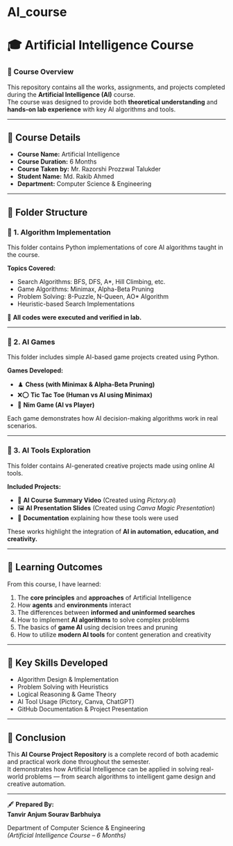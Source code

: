 # AI_course

# 🎓 Artificial Intelligence Course

### 🏫 Course Overview
This repository contains all the works, assignments, and projects completed during the **Artificial Intelligence (AI)** course.  
The course was designed to provide both **theoretical understanding** and **hands-on lab experience** with key AI algorithms and tools.

---

## 📅 Course Details
- **Course Name:** Artificial Intelligence  
- **Course Duration:** 6 Months  
- **Course Taken by:** Mr. Razorshi Prozzwal Talukder
- **Student Name:** Md. Rakib Ahmed
- **Department:** Computer Science & Engineering  

---

## 📁 Folder Structure

### 🔹 1. Algorithm Implementation
This folder contains Python implementations of core AI algorithms taught in the course.

**Topics Covered:**
- Search Algorithms: BFS, DFS, A*, Hill Climbing, etc.  
- Game Algorithms: Minimax, Alpha-Beta Pruning  
- Problem Solving: 8-Puzzle, N-Queen, AO* Algorithm  
- Heuristic-based Search Implementations  

🧠 **All codes were executed and verified in lab.**

---

### 🔹 2. AI Games
This folder includes simple AI-based game projects created using Python.  

**Games Developed:**
- ♟️ **Chess (with Minimax & Alpha-Beta Pruning)**
- ❌⭕ **Tic Tac Toe (Human vs AI using Minimax)**
- 🎲 **Nim Game (AI vs Player)**

Each game demonstrates how AI decision-making algorithms work in real scenarios.

---

### 🔹 3. AI Tools Exploration
This folder contains AI-generated creative projects made using online AI tools.

**Included Projects:**
- 🎥 **AI Course Summary Video** (Created using *Pictory.ai*)  
- 🖼️ **AI Presentation Slides** (Created using *Canva Magic Presentation*)  
- 📄 **Documentation** explaining how these tools were used

These works highlight the integration of **AI in automation, education, and creativity.**

---

## 🧩 Learning Outcomes

From this course, I have learned:

1. The **core principles** and **approaches** of Artificial Intelligence  
2. How **agents** and **environments** interact  
3. The differences between **informed and uninformed searches**  
4. How to implement **AI algorithms** to solve complex problems  
5. The basics of **game AI** using decision trees and pruning  
6. How to utilize **modern AI tools** for content generation and creativity  

---

## 🧠 Key Skills Developed
- Algorithm Design & Implementation  
- Problem Solving with Heuristics  
- Logical Reasoning & Game Theory  
- AI Tool Usage (Pictory, Canva, ChatGPT)  
- GitHub Documentation & Project Presentation  

---

## 🏁 Conclusion
This **AI Course Project Repository** is a complete record of both academic and practical work done throughout the semester.  
It demonstrates how Artificial Intelligence can be applied in solving real-world problems — from search algorithms to intelligent game design and creative automation.

---

🖋️ **Prepared By:**  
**Tanvir Anjum Sourav Barbhuiya**

Department of Computer Science & Engineering  
*(Artificial Intelligence Course – 6 Months)*  